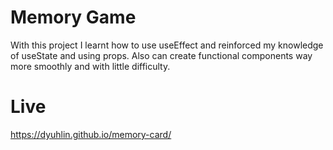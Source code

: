 # Memory Game
With this project I learnt how to use useEffect and reinforced my knowledge of useState and using props. Also can create functional components way more smoothly and with little difficulty. 

# Live
https://dyuhlin.github.io/memory-card/
